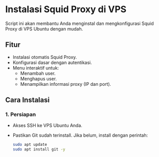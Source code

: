 # Instalasi Squid Proxy di VPS

Script ini akan membantu Anda menginstal dan mengkonfigurasi Squid Proxy di VPS Ubuntu dengan mudah.

## Fitur

* Instalasi otomatis Squid Proxy.
* Konfigurasi dasar dengan autentikasi.
* Menu interaktif untuk:
    * Menambah user.
    * Menghapus user.
    * Menampilkan informasi proxy (IP dan port).

## Cara Instalasi

### 1. Persiapan

* Akses SSH ke VPS Ubuntu Anda.
* Pastikan Git sudah terinstall. Jika belum, install dengan perintah:

   ```bash
   sudo apt update
   sudo apt install git -y

